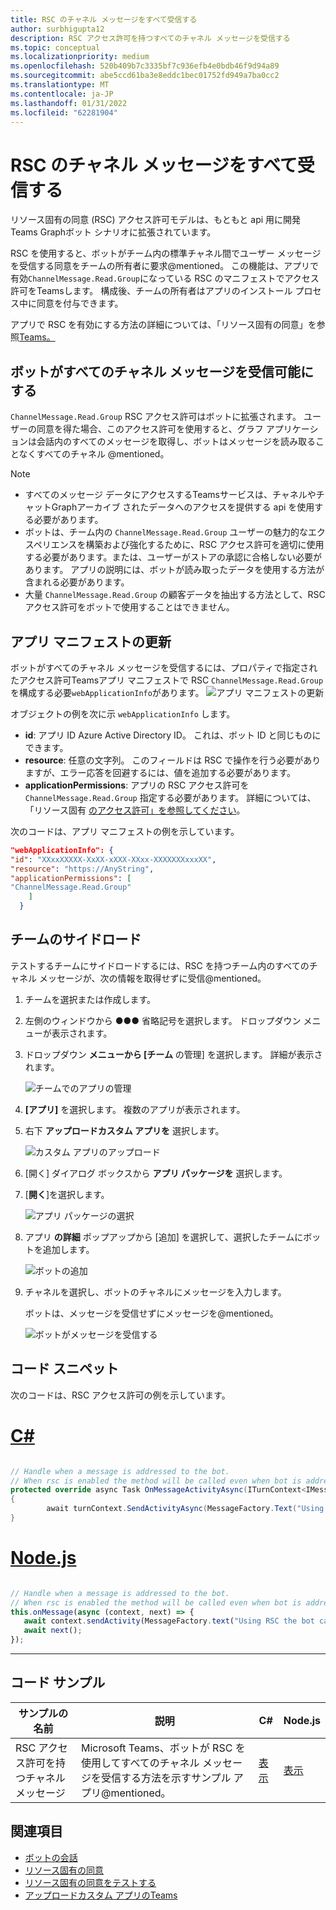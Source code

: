 ```yaml
---
title: RSC のチャネル メッセージをすべて受信する
author: surbhigupta12
description: RSC アクセス許可を持つすべてのチャネル メッセージを受信する
ms.topic: conceptual
ms.localizationpriority: medium
ms.openlocfilehash: 520b409b7c3335bf7c936efb4e0bdb46f9d94a89
ms.sourcegitcommit: abe5ccd61ba3e8eddc1bec01752fd949a7ba0cc2
ms.translationtype: MT
ms.contentlocale: ja-JP
ms.lasthandoff: 01/31/2022
ms.locfileid: "62281904"
---
```

# <a name="receive-all-channel-messages-with-rsc"></a>RSC のチャネル メッセージをすべて受信する

リソース固有の同意 (RSC) アクセス許可モデルは、もともと api 用に開発Teams Graphボット シナリオに拡張されています。

RSC を使用すると、ボットがチーム内の標準チャネル間でユーザー メッセージを受信する同意をチームの所有者に要求@mentioned。 この機能は、アプリで有効`ChannelMessage.Read.Group`になっている RSC のマニフェストでアクセス許可をTeamsします。 構成後、チームの所有者はアプリのインストール プロセス中に同意を付与できます。

アプリで RSC を有効にする方法の詳細については、「リソース固有の同意」を参照[Teams。](/microsoftteams/platform/graph-api/rsc/resource-specific-consent#update-your-teams-app-manifest)

## <a name="enable-bots-to-receive-all-channel-messages"></a>ボットがすべてのチャネル メッセージを受信可能にする

`ChannelMessage.Read.Group` RSC アクセス許可はボットに拡張されます。 ユーザーの同意を得た場合、このアクセス許可を使用すると、グラフ アプリケーションは会話内のすべてのメッセージを取得し、ボットはメッセージを読み取ることなくすべてのチャネル @mentioned。

> [!NOTE]
> * すべてのメッセージ データにアクセスするTeamsサービスは、チャネルやチャットGraphアーカイブ されたデータへのアクセスを提供する api を使用する必要があります。
> * ボットは、チーム内の `ChannelMessage.Read.Group` ユーザーの魅力的なエクスペリエンスを構築および強化するために、RSC アクセス許可を適切に使用する必要があります。または、ユーザーがストアの承認に合格しない必要があります。 アプリの説明には、ボットが読み取ったデータを使用する方法が含まれる必要があります。
> * 大量 `ChannelMessage.Read.Group` の顧客データを抽出する方法として、RSC アクセス許可をボットで使用することはできません。 

## <a name="update-app-manifest"></a>アプリ マニフェストの更新

ボットがすべてのチャネル メッセージを受信するには、プロパティで指定されたアクセス許可Teamsアプリ マニフェストで RSC `ChannelMessage.Read.Group` を構成する必要`webApplicationInfo`があります。
![アプリ マニフェストの更新](~/bots/how-to/conversations/Media/appmanifest.png)

オブジェクトの例を次に示 `webApplicationInfo` します。

* **id**: アプリ ID Azure Active Directory ID。 これは、ボット ID と同じものにできます。
* **resource**: 任意の文字列。 このフィールドは RSC で操作を行う必要がありますが、エラー応答を回避するには、値を追加する必要があります。
* **applicationPermissions**: アプリの RSC アクセス許可を `ChannelMessage.Read.Group` 指定する必要があります。 詳細については、「リソース固有 [のアクセス許可」を参照してください](/microsoftteams/platform/graph-api/rsc/resource-specific-consent#resource-specific-permissions)。

次のコードは、アプリ マニフェストの例を示しています。

```json
"webApplicationInfo": {
"id": "XXxxXXXXX-XxXX-xXXX-XXxx-XXXXXXXxxxXX",
"resource": "https://AnyString",
"applicationPermissions": [
"ChannelMessage.Read.Group"
    ]
  }
```

## <a name="sideload-in-a-team"></a>チームのサイドロード

テストするチームにサイドロードするには、RSC を持つチーム内のすべてのチャネル メッセージが、次の情報を取得せずに受信@mentioned。

1. チームを選択または作成します。
1. 左側のウィンドウから &#x25CF;&#x25CF;&#x25CF; 省略記号を選択します。 ドロップダウン メニューが表示されます。
1. ドロップダウン **メニューから [チーム** の管理] を選択します。 詳細が表示されます。

   ![チームでのアプリの管理](~/bots/how-to/conversations/Media/managingteam.png)

1. **[アプリ]** を選択します。 複数のアプリが表示されます。
1. 右下 **アップロードカスタム アプリを** 選択します。

    ![カスタム アプリのアップロード](~/bots/how-to/conversations/Media/uploadingcustomapp.png)

1. [開く] ダイアログ ボックスから **アプリ パッケージを** 選択します。
1. [**開く**]を選択します。

    ![アプリ パッケージの選択](~/bots/how-to/conversations/Media/selectapppackage.png)

1. アプリ **の詳細** ポップアップから [追加] を選択して、選択したチームにボットを追加します。

    ![ボットの追加](~/bots/how-to/conversations/Media/addingbot.png)

1. チャネルを選択し、ボットのチャネルにメッセージを入力します。

    ボットは、メッセージを受信せずにメッセージを@mentioned。

    ![ボットがメッセージを受信する](~/bots/how-to/conversations/Media/botreceivingmessage.png)

## <a name="code-snippets"></a>コード スニペット

次のコードは、RSC アクセス許可の例を示しています。

# <a name="c"></a>[C#](#tab/dotnet)

```csharp

// Handle when a message is addressed to the bot. 
// When rsc is enabled the method will be called even when bot is addressed without being @mentioned
protected override async Task OnMessageActivityAsync(ITurnContext<IMessageActivity> turnContext, CancellationToken cancellationToken)
{
        await turnContext.SendActivityAsync(MessageFactory.Text("Using RSC the bot can recieve messages across channels in team without being @mentioned."));
}
```

# <a name="nodejs"></a>[Node.js](#tab/nodejs)

```javascript

// Handle when a message is addressed to the bot. 
// When rsc is enabled the method will be called even when bot is addressed without being @mentioned
this.onMessage(async (context, next) => {
   await context.sendActivity(MessageFactory.text("Using RSC the bot can recieve messages across channles in team without being @mentioned."))
   await next();
});
```

---

## <a name="code-sample"></a>コード サンプル

| サンプルの名前 | 説明 | C# |Node.js|
|-------------|-------------|------|----|
|RSC アクセス許可を持つチャネル メッセージ| Microsoft Teams、ボットが RSC を使用してすべてのチャネル メッセージを受信する方法を示すサンプル アプリ@mentioned。|  [表示](https://github.com/OfficeDev/Microsoft-Teams-Samples/tree/main/samples/bot-receive-channel-messages-withRSC/csharp) |    [表示](https://github.com/OfficeDev/Microsoft-Teams-Samples/tree/main/samples/bot-receive-channel-messages-withRSC/nodejs) |

## <a name="see-also"></a>関連項目

* [ボットの会話](/microsoftteams/platform/bots/how-to/conversations/conversation-basics)
* [リソース固有の同意](/microsoftteams/resource-specific-consent)
* [リソース固有の同意をテストする](/microsoftteams/platform/graph-api/rsc/test-resource-specific-consent)
* [アップロードカスタム アプリのTeams](~/concepts/deploy-and-publish/apps-upload.md)
